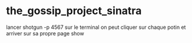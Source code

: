 # the_gossip_project_sinatra


lancer shotgun -p 4567 sur le terminal
on peut cliquer sur chaque potin et arriver sur sa propre page show  